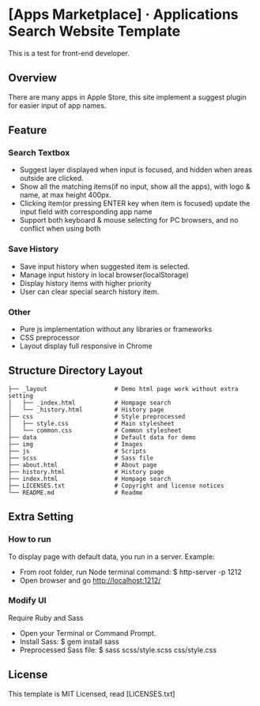 # [Apps Marketplace] &middot; Applications Search Website Template

This is a test for front-end developer.

## Overview

There are many apps in Apple Store, this site implement a suggest plugin for easier input of app names.

## Feature

### Search Textbox
* Suggest layer displayed when input is focused, and hidden when areas outside are clicked.
* Show all the matching items(if no input, show all the apps), with logo & name, at max height 400px.
* Clicking item(or pressing ENTER key when item is focused) update the input field with corresponding app name
* Support both keyboard & mouse selecting for PC browsers, and no conflict when using both

### Save History
* Save input history when suggested item is selected. 
* Manage input history in local browser(localStorage) 
* Display history items with higher priority 
* User can clear special search history item.

### Other
* Pure js implementation without any libraries or frameworks
* CSS preprocessor 
* Layout display full responsive in Chrome

## Structure Directory Layout
    
    ├── _layout                   # Demo html page work without extra setting	
    │   ├── _index.html           # Hompage search
    │   └── _history.html         # History page
	├── css                       # Style preprocessed
    │   ├── style.css             # Main stylesheet	
    │   └── common.css            # Common stylesheet
    ├── data                      # Default data for demo
	├── img                       # Images
    ├── js                        # Scripts
    ├── scss                      # Sass file
    ├── about.html                # About page
    ├── history.html              # History page
	├── index.html                # Hompage search
	├── LICENSES.txt              # Copyright and license notices
    └── README.md                 # Readme 

## Extra Setting

### How to run
To display page with default data, you run in a server. Example:
- From root folder, run Node terminal command: $ http-server -p 1212
- Open browser and go [http://localhost:1212/](http://localhost:1212/)

### Modify UI

Require Ruby and Sass

- Open your Terminal or Command Prompt.
- Install Sass: $ gem install sass
- Preprocessed Sass file: $ sass scss/style.scss css/style.css

## License

This template is MIT Licensed, read [LICENSES.txt]